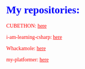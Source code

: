<html>
<body>
<h1 style='font-family: Comic Sans MS; color: blue;'>My repositories: </h1>
<p style='font-family: Comic Sans MS; color: red;'>CUBETHON: <a href='https://github.com/XeoPlay/cubethon' style='font-family: Comic Sans MS; color: red;'>here</a></p>
<p style='font-family: Comic Sans MS; color: red;'>i-am-learning-csharp: <a href='https://github.com/XeoPlay/i-am-learning-csharp' style='font-family: Comic Sans MS; color: red;'>here</a></p>
<p style='font-family: Comic Sans MS; color: red;'>Whackamole: <a href='https://github.com/XeoPlay/WhackAMole' style='font-family: Comic Sans MS; color: red;'>here</a></p>
<p style='font-family: Comic Sans MS; color: red;'>my-platformer: <a href='https://github.com/XeoPlay/my-platformer' style='font-family: Comic Sans MS; color: red;'>here</a></p>
</body>
</html>